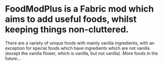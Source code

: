 # FoodModPlus is a Fabric mod which aims to add useful foods, whilst keeping things non-cluttered. 

There are a variety of unique foods with mainly vanilla ingredients, 
with an exception for special foods which have ingredients which are not vanilla (except the vanilla flower, which is vanilla, but not vanilla).
More foods in the future...
